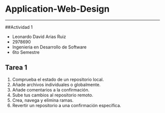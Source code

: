 # Application-Web-Design
***
##Actividad 1
* Leonardo David Arias Ruiz
* 2978690
* Ingenieria en Desarrollo de Software
* 6to Semestre

## Tarea 1
1. Comprueba el estado de un repositorio local.
2. Añade archivos individuales o globalmente.
3. Añade comentarios a la confirmación.
4. Sube tus cambios al repositorio remoto.
5. Crea, navega y elimina ramas.
6. Revertir un repositorio a una confirmación específica.

